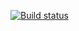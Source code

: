 [![Build status](https://ci.appveyor.com/api/projects/status/vqqacyg0c9lycib7?svg=true)](https://ci.appveyor.com/project/IgorKalenkov/two-two-selenide)